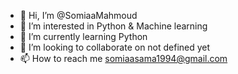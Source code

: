 - 👋 Hi, I’m @SomiaaMahmoud
- 👀 I’m interested in Python & Machine learning
- 🌱 I’m currently learning Python
- 💞️ I’m looking to collaborate on not defined yet
- 📫 How to reach me somiaasama1994@gmail.com

<!---
SomiaaMahmoud/SomiaaMahmoud is a ✨ special ✨ repository because its `README.md` (this file) appears on your GitHub profile.
You can click the Preview link to take a look at your changes.
--->
